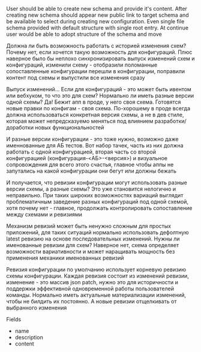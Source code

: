 User should be able to create new schema and provide it's content. After creating new schema should appear new public link to target schema and be available to select during creating new configuration. Even single file schema provided with default structure with single root entry. At continue user would be able to adopt structure of the schema and move  

Должна ли быть возможность работать с историей изменения схем? Почему нет, если хочется такую возможность для конфигураций. Плюс наверное было бы неплохо синхронизировать выпуск изменений схем и конфигураций, изменили схему - отобразили поломанные сопоставленные конфигурации перешли в конфигурации, поправили контент под схемы и выпустили все изменения сразу

Выпуск изменений... Если для конфигураций - это может быть ивентом или вебхуком, то что это для схем? Нормально ли иметь разные версии одной схемы? Да! Бежит апп в проде, у него своя схема. Готовятся новые правки по конфигам - своя схема. По-хорошему в проде всегда должна использоваться конкретная версия схемы, а не в дев стиле, которая может непредсказуемо меняться под влиянием разработки/доработки новых функциональностей

И разные версии конфигурации - это тоже нужно, возможно даже именнованные для АБ тестов. Вот набор тачек, часть из них должна работать с одной конфигурацией, вторая часть со второй конфигурацией (конфигурация-<АБ>-<версия>) и визуальное сопровождения для всего этого счастья, главное чтобы аппы не запутались на какой конфигурации они бегут или должны бежать

И получается, что ревизии конфигурации могут использовать разные версии схемы, а разные схемы? Это уже становится нелогично и неправильно. При таких широких возможностях вариаций выглядит проблематичным заведение разных конфигураций под одной схемой, хотя почему нет - главное, продолжать контролировать сопоставление между схемами и ревизиями

Механизм ревизий может быть ненужно сложным для простых приложений, для таких ситуаций нормально использовать дефолтную latest ревизию на основе последовательных изменений. Нужны ли именованные ревизии для схем? Наверное нет, схема определяет возможности вариативности и может наращивать мощность без применения механики именованных ревизий

Ревизия конфигурации по умолчанию использует корневую ревизию схемы конфигурации. Каждая ревизия состоит из изменений ревизии, изменение - это массив json patch, нужно это для историчности и поддержки эффективной одновременной работы пользователей команды. Нормально иметь актуальные материализации изменений, чтобы не билдить их постоянно. А новые ревизии отщелкивать от выбранного изменения

Fields
- name
- description
- content
